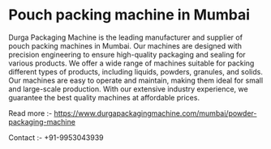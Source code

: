 # Pouch packing machine in Mumbai

Durga Packaging Machine is the leading manufacturer and supplier of pouch packing machines in Mumbai. Our machines are designed with precision engineering to ensure high-quality packaging and sealing for various products. We offer a wide range of machines suitable for packing different types of products, including liquids, powders, granules, and solids. Our machines are easy to operate and maintain, making them ideal for small and large-scale production. With our extensive industry experience, we guarantee the best quality machines at affordable prices. 

Read more :- https://www.durgapackagingmachine.com/mumbai/powder-packaging-machine

Contact :- +91-9953043939
